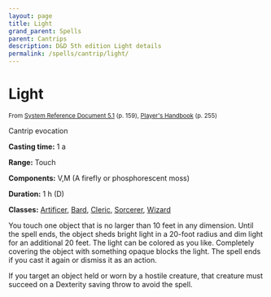 ```yaml
---
layout: page
title: Light
grand_parent: Spells
parent: Cantrips 
description: D&D 5th edition Light details
permalink: /spells/cantrip/light/
---
```


# Light

<small>From <a target="_blank" href="https://media.wizards.com/2016/downloads/DND/SRD-OGL_V5.1.pdf">System Reference Document 5.1</a> (p. 159), <a target="_blank" href="https://dnd.wizards.com/products/tabletop-games/rpg-products/rpg_playershandbook">Player's Handbook</a> (p. 255)</small>


Cantrip evocation

**Casting time:** 1 a

**Range:** Touch

**Components:** V,M (A firefly or phosphorescent moss)

**Duration:** 1 h (D)

**Classes:** [Artificer](/classes/artificer/), [Bard](/classes/bard/), [Cleric](/classes/cleric/), [Sorcerer](/classes/sorcerer/), [Wizard](/classes/wizard/)

You touch one object that is no larger than 10 feet in any dimension. Until the spell ends, the object sheds bright light in a 20-foot radius and dim light for an additional 20 feet. The light can be colored as you like. Completely covering the object with something opaque blocks the light. The spell ends if you cast it again or dismiss it as an action.

   If you target an object held or worn by a hostile creature, that creature must succeed on a Dexterity saving throw to avoid the spell.